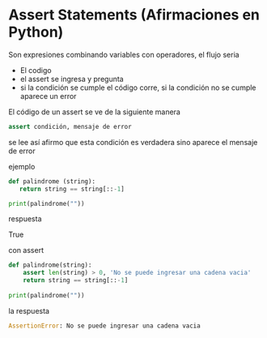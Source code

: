 # Assert Statements (Afirmaciones en Python)

Son expresiones combinando variables con operadores, el flujo seria
* El codigo
* el assert se ingresa y pregunta
* si la condición se cumple el código corre, si la condición no se cumple aparece un error

El código de un assert se ve de la siguiente manera

```python
assert condición, mensaje de error
```

se lee así
afirmo que esta condición es verdadera sino aparece el mensaje de error
 
 ejemplo
 
 ```python
 def palindrome (string):
 	return string == string[::-1]

 print(palindrome(""))
```

respuesta 

True

con assert

```python
def palindrome(string):
	assert len(string) > 0, 'No se puede ingresar una cadena vacia'
	return string == string[::-1]
	
print(palindrome(""))
```

la respuesta

```python
AssertionError: No se puede ingresar una cadena vacia
```


		
